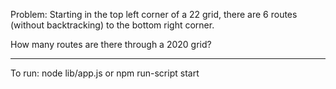 Problem:
Starting in the top left corner of a 22 grid, there are 6 routes (without backtracking) to the bottom right corner.


How many routes are there through a 2020 grid?

*****
To run: node lib/app.js or npm run-script start